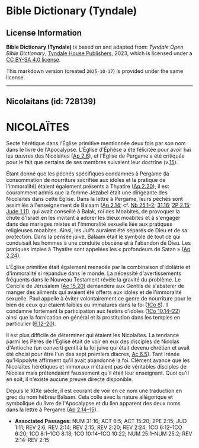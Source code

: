 # Bible Dictionary (Tyndale)

## License Information

**Bible Dictionary (Tyndale)** is based on and adapted from: _Tyndale Open Bible Dictionary_, [Tyndale House Publishers](https://tyndaleopenresources.com/), 2023, which is licensed under a [CC BY-SA 4.0 license](https://creativecommons.org/licenses/by-sa/4.0/legalcode.en).

This markdown version (created `2025-10-17`) is provided under the same license.



--------------------------------

## Nicolaitans (id: 728139)

NICOLAÏTES
==========

Secte hérétique dans l'Église primitive mentionnée deux fois par son nom dans le livre de l'Apocalypse. L'Église d'Éphèse a été félicitée pour avoir haï les œuvres des Nicolaïtes ([Ap 2\.6](https://ref.ly/Rev2:6)), et l'Église de Pergame a été critiquée pour le fait que certains de ses membres suivaient leur doctrine (v.[15](https://ref.ly/Rev2:15)).

Étant donné que les péchés spécifiques condamnés à Pergame (la consommation de nourriture sacrifiée aux idoles et la pratique de l'immoralité) étaient également présents à Thyatire ([Ap 2\.20](https://ref.ly/Rev2:20)), il est couramment admis que la femme Jézabel était une dirigeante des Nicolaïtes dans cette Église. Dans la lettre à Pergame, leurs péchés sont assimilés à l'enseignement de Balaam ([Ap 2\.14](https://ref.ly/Rev2:14); cf. [Nb 25\.1–2](https://ref.ly/Num25:1-Num25:2); [31\.16](https://ref.ly/Num31:16); [2P 2\.15](https://ref.ly/2Pet2:15); [Jude 1\.11](https://ref.ly/Jude1:11)), qui avait conseillé à Balak, roi des Moabites, de provoquer la chute d'Israël en les invitant à adorer les dieux moabites et à s'engager dans des mariages mixtes et l'immoralité sexuelle liée aux pratiques religieuses moabites. Ainsi, les Juifs auraient été séparés de Dieu et de sa protection. Dans la pensée juive, Balaam était le symbole de tout ce qui conduisait les hommes à une conduite obscène et à l'abandon de Dieu. Les pratiques impies à Thyatire sont appelées les « profondeurs de Satan » ([Ap 2\.24](https://ref.ly/Rev2:24)).

L'Église primitive était également menacée par la combinaison d'idolâtrie et d'immoralité si répandue dans le monde. La nécessité d'avertissements fréquents dans le Nouveau Testament révèle la gravité du problème. Le Concile de Jérusalem ([Ac 15\.20](https://ref.ly/Acts15:20)) demandera aux Gentils de s'abstenir de manger des aliments qui avaient été offerts aux idoles et de l'immoralité sexuelle. Paul appelle à éviter volontairement ce genre de nourriture pour le bien de ceux qui étaient faibles ou immatures dans la foi ([1Co 8](https://ref.ly/1Cor8:1-1Cor8:13)). Il condamne fortement la participation aux festins d'idoles ([1Co 10\.14–22](https://ref.ly/1Cor10:14-1Cor10:22)) ainsi que la fornication en général et la prostitution dans les temples en particulier ([6\.12–20](https://ref.ly/1Cor6:12-1Cor6:20)).

Il est plus difficile de déterminer qui étaient les Nicolaïtes. La tendance parmi les Pères de l'Église était de voir en eux des disciples de Nicolas d'Antioche (un converti gentil à la foi juive qui était devenu chrétien et avait été choisi pour être l'un des sept premiers diacres, [Ac 6\.5](https://ref.ly/Acts6:5)). Tant Irénée qu'Hippolyte affirment qu'il avait abandonné la foi. Clément avance que les Nicolaïtes hérétiques et immoraux n'étaient pas de véritables disciples de Nicolas mais prétendaient faussement qu'il était leur enseignant. Quoi qu'il en soit, il n'existe aucune preuve directe disponible.

Depuis le XIXe siècle, il est courant de voir en ce nom une traduction en grec du nom hébreu Balaam. Cela colle avec la nature allégorique et symbolique du livre de l'Apocalypse et du lien apparent des deux noms dans la lettre à Pergame ([Ap 2\.14–15](https://ref.ly/Rev2:14-Rev2:15)).

* **Associated Passages:** NUM 31:16; ACT 6:5; ACT 15:20; 2PE 2:15; JUD 1:11; REV 2:6; REV 2:14; REV 2:15; REV 2:20; REV 2:24; 1CO 6:12–1CO 6:20; 1CO 8:1–1CO 8:13; 1CO 10:14–1CO 10:22; NUM 25:1–NUM 25:2; REV 2:14–REV 2:15

